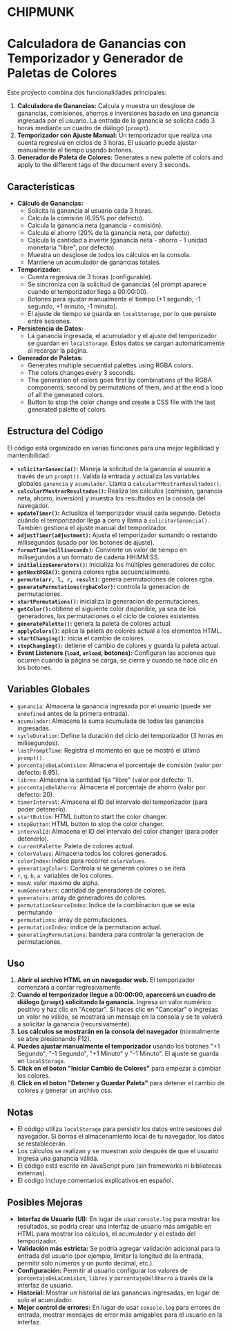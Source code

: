 # CHIPMUNK

# Calculadora de Ganancias con Temporizador y Generador de Paletas de Colores

Este proyecto combina dos funcionalidades principales:

1.  **Calculadora de Ganancias:** Calcula y muestra un desglose de ganancias, comisiones, ahorros e inversiones basado en una ganancia ingresada por el usuario.  La entrada de la ganancia se solicita cada 3 horas mediante un cuadro de diálogo (`prompt`).
2.  **Temporizador con Ajuste Manual:**  Un temporizador que realiza una cuenta regresiva en ciclos de 3 horas.  El usuario puede ajustar manualmente el tiempo usando botones.
3. **Generador de Paleta de Colores:** Generates a new palette of colors and apply to the different tags of the document every 3 seconds.

## Características

*   **Cálculo de Ganancias:**
    *   Solicita la ganancia al usuario cada 3 horas.
    *   Calcula la comisión (6.95% por defecto).
    *   Calcula la ganancia neta (ganancia - comisión).
    *   Calcula el ahorro (20% de la ganancia neta, por defecto).
    *   Calcula la cantidad a invertir (ganancia neta - ahorro - 1 unidad monetaria "libre", por defecto).
    *   Muestra un desglose de todos los cálculos en la consola.
    *   Mantiene un acumulador de ganancias totales.
*   **Temporizador:**
    *   Cuenta regresiva de 3 horas (configurable).
    *   Se sincroniza con la solicitud de ganancias (el prompt aparece cuando el temporizador llega a 00:00:00).
    *   Botones para ajustar manualmente el tiempo (+1 segundo, -1 segundo, +1 minuto, -1 minuto).
    *   El ajuste de tiempo se guarda en `localStorage`, por lo que persiste entre sesiones.
*   **Persistencia de Datos:**
    *   La ganancia ingresada, el acumulador y el ajuste del temporizador se guardan en `localStorage`.  Estos datos se cargan automáticamente al recargar la página.
* **Generador de Paletas:**
    * Generates multiple secuential palettes using RGBA colors.
    * The colors changes every 3 seconds.
    * The generation of colors goes first by combinations of the RGBA components, second by permutations of them, and at the end a loop of all the generated colors.
    * Button to stop the color change and create a CSS file with the last generated palette of colors.

## Estructura del Código

El código está organizado en varias funciones para una mejor legibilidad y mantenibilidad:

*   **`solicitarGanancia()`:**  Maneja la solicitud de la ganancia al usuario a través de un `prompt()`.  Valida la entrada y actualiza las variables globales `ganancia` y `acumulador`. Llama a `calcularYMostrarResultados()`.
*   **`calcularYMostrarResultados()`:** Realiza los cálculos (comisión, ganancia neta, ahorro, inversión) y muestra los resultados en la consola del navegador.
*   **`updateTimer()`:**  Actualiza el temporizador visual cada segundo.  Detecta cuándo el temporizador llega a cero y llama a `solicitarGanancia()`.  También gestiona el ajuste manual del temporizador.
*   **`adjustTimer(adjustment)`:**  Ajusta el temporizador sumando o restando milisegundos (usado por los botones de ajuste).
*   **`formatTime(milliseconds)`:**  Convierte un valor de tiempo en milisegundos a un formato de cadena HH:MM:SS.
*   **`initializeGenerators()`:** Inicializa los múltiples generadores de color.
* **`getNextRGBA()`:** genera colores rgba secuencialmente.
* **`permute(arr, l, r, result)`:** genera permutaciones de colores rgba.
* **`generatePermutations(rgbaColor)`:** controla la generacion de permutaciones.
* **`startPermutations()`:** inicializa la generacion de permutaciones.
*   **`getColor()`:** obtiene el siguiente color disponible, ya sea de los generadores, las permutaciones o el ciclo de colores existentes.
*   **`generatePalette()`:** genera la paleta de colores actual.
*   **`applyColors()`:** aplica la paleta de colores actual a los elementos HTML.
*   **`startChanging()`:** inicia el cambio de colores.
*    **`stopChanging()`:** detiene el cambio de colores y guarda la paleta actual.
*   **Event Listeners (`load`, `unload`, botones):**  Configuran las acciones que ocurren cuando la página se carga, se cierra y cuando se hace clic en los botones.

## Variables Globales

*   `ganancia`: Almacena la ganancia ingresada por el usuario (puede ser `undefined` antes de la primera entrada).
*   `acumulador`: Almacena la suma acumulada de todas las ganancias ingresadas.
*   `cycleDuration`:  Define la duración del ciclo del temporizador (3 horas en milisegundos).
*   `lastPromptTime`:  Registra el momento en que se mostró el último `prompt()`.
*   `porcentajeDeLaComision`:  Almacena el porcentaje de comisión (valor por defecto: 6.95).
*   `libres`:  Almacena la cantidad fija "libre" (valor por defecto: 1).
*   `porcentajeDelAhorro`: Almacena el porcentaje de ahorro (valor por defecto: 20).
*   `timerInterval`:  Almacena el ID del intervalo del temporizador (para poder detenerlo).
* `startButton`: HTML button to start the color changer.
* `stopButton`: HTML button to stop the color changer.
*   `intervalId`:  Almacena el ID del intervalo del color changer (para poder detenerlo).
* `currentPalette`: Paleta de colores actual.
*   `colorValues`:  Almacena todos los colores generados.
*  `colorIndex`: Indice para recorrer `colorValues`.
* `generatingColors`: Controla si se generan colores o se itera.
* `r`, `g`, `b`, `a`: variables de los colores.
* `maxA`: valor maximo de alpha.
* `numGenerators`: cantidad de generadores de colores.
* `generators`: array de generadores de colores.
* `permutationSourceIndex`: Indice de la combinacion que se esta permutando
* `permutations`: array de permutaciones.
* `permutationIndex`: indice de la permutacion actual.
* `generatingPermutations`: bandera para controlar la generacion de permutaciones.

## Uso

1.  **Abrir el archivo HTML en un navegador web.** El temporizador comenzará a contar regresivamente.
2.  **Cuando el temporizador llegue a 00:00:00, aparecerá un cuadro de diálogo (`prompt`) solicitando la ganancia.**  Ingresa un valor numérico positivo y haz clic en "Aceptar".  Si haces clic en "Cancelar" o ingresas un valor no válido, se mostrará un mensaje en la consola y se te volverá a solicitar la ganancia (recursivamente).
3.  **Los cálculos se mostrarán en la consola del navegador** (normalmente se abre presionando F12).
4.  **Puedes ajustar manualmente el temporizador** usando los botones "+1 Segundo", "-1 Segundo", "+1 Minuto" y "-1 Minuto".  El ajuste se guarda en `localStorage`.
5. **Click en el boton "Iniciar Cambio de Colores"** para empezar a cambiar los colores.
6. **Click en el boton "Detener y Guardar Paleta"** para detener el cambio de colores y generar un archivo css.

## Notas

*   El código utiliza `localStorage` para persistir los datos entre sesiones del navegador.  Si borras el almacenamiento local de tu navegador, los datos se restablecerán.
*   Los cálculos se realizan y se muestran *solo* después de que el usuario ingresa una ganancia válida.
*   El código está escrito en JavaScript puro (sin frameworks ni bibliotecas externas).
*   El código incluye comentarios explicativos en español.

## Posibles Mejoras

*   **Interfaz de Usuario (UI):**  En lugar de usar `console.log` para mostrar los resultados, se podría crear una interfaz de usuario más amigable en HTML para mostrar los cálculos, el acumulador y el estado del temporizador.
*   **Validación más estricta:** Se podría agregar validación adicional para la entrada del usuario (por ejemplo, limitar la longitud de la entrada, permitir solo números y un punto decimal, etc.).
*   **Configuración:** Permitir al usuario configurar los valores de `porcentajeDeLaComision`, `libres` y `porcentajeDelAhorro` a través de la interfaz de usuario.
*   **Historial:**  Mostrar un historial de las ganancias ingresadas, en lugar de solo el acumulador.
* **Mejor control de errores:** En lugar de usar `console.log` para errores de entrada, mostrar mensajes de error más amigables para el usuario en la interfaz.